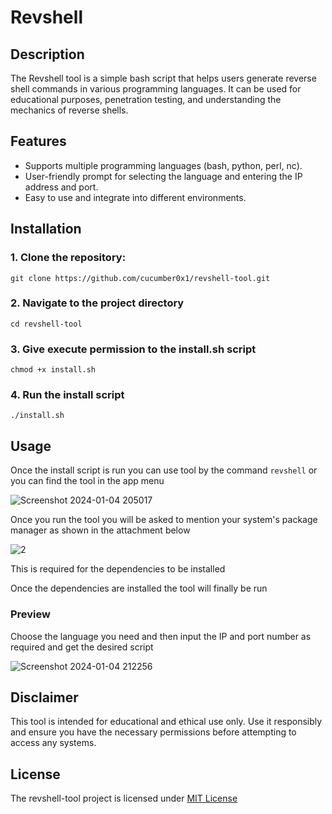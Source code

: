 # Revshell

## Description

The Revshell tool is a simple bash script that helps users generate reverse shell commands in various programming languages. It can be used for educational purposes, penetration testing, and understanding the mechanics of reverse shells.

## Features

- Supports multiple programming languages (bash, python, perl, nc).
- User-friendly prompt for selecting the language and entering the IP address and port.
- Easy to use and integrate into different environments.

## Installation

### 1. Clone the repository:
```
git clone https://github.com/cucumber0x1/revshell-tool.git
```

### 2. Navigate to the project directory
```
cd revshell-tool
```

### 3. Give execute permission to the install.sh script
```
chmod +x install.sh
```

### 4. Run the install script
```
./install.sh
```

## Usage

Once the  install script is run you can use tool by the command ```revshell``` or you can find the tool in the app menu

![Screenshot 2024-01-04 205017](https://github.com/cucumber0x1/revshell-tool/assets/66362384/2187a920-d956-4912-a21b-cc41b84f0f2f)

Once you run the tool you will be asked to mention your system's package manager as shown in the attachment below

![2](https://github.com/cucumber0x1/revshell-tool/assets/66362384/1f406bbf-edb3-47e8-9392-5d67617d428a)

This is required for the dependencies to be installed

Once the dependencies are installed the tool will finally be run

### Preview
Choose the language you need and then input the IP and port number as required and get the desired script

![Screenshot 2024-01-04 212256](https://github.com/cucumber0x1/revshell-tool/assets/66362384/3441862c-70d4-4336-bf8f-0b791e688f66)

## Disclaimer
This tool is intended for educational and ethical use only. Use it responsibly and ensure you have the necessary permissions before attempting to access any systems.

## License
The revshell-tool project is licensed under [MIT License](/LICENSE)
